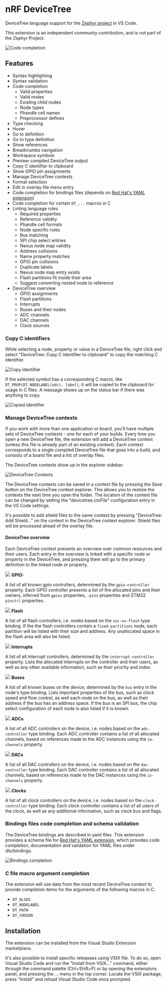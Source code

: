 # nRF DeviceTree

DeviceTree language support for the [Zephyr project](https://zephyrproject.org/) in VS Code.

This extension is an independent community contribution, and is not part of the Zephyr Project.

![Code completion](doc/completion.png)

## Features

- Syntax highlighting
- Syntax validation
- Code completion
  - Valid properties
  - Valid nodes
  - Existing child nodes
  - Node types
  - Phandle cell names
  - Preprocessor defines
- Type checking
- Hover
- Go to definition
- Go to type definition
- Show references
- Breadcrumbs navigation
- Workspace symbols
- Preview compiled DeviceTree output
- Copy C identifier to clipboard
- Show GPIO pin assignments
- Manage DeviceTree contexts
- Format selection
- Edit in overlay file menu entry
- Code completion for bindings files (depends on [Red Hat's YAML extension](https://marketplace.visualstudio.com/items?itemName=redhat.vscode-yaml))
- Code completion for certain `DT_...` macros in C
- Linting language rules
  - Required properties
  - Reference validity
  - Phandle cell formats
  - Node specific rules
  - Bus matching
  - SPI chip select entries
  - Nexus node map validity
  - Address collisions
  - Name property matches
  - GPIO pin collisions
  - Duplicate labels
  - Nexus node map entry exists
  - Flash partitions fit inside their area
  - Suggest converting nested node to reference
- DeviceTree overview
  - GPIO assignments
  - Flash partitions
  - Interrupts
  - Buses and their nodes
  - ADC channels
  - DAC channels
  - Clock sources

### Copy C identifiers

While selecting a node, property or value in a DeviceTree file, right click and select "DeviceTree: Copy C identifier to clipboard" to copy the matching C identifier.

![Copy identifier](doc/copy.png)

If the selected symbol has a corresponding C macro, like `DT_PROP(DT_NODELABEL(adc), label)`, it will be copied to the clipboard for usage in C files. A message shows up on the status bar if there was anything to copy.

![Copied identifier](doc/copied.png)

### Manage DeviceTree contexts

If you work with more than one application or board, you'll have multiple sets of DeviceTree contexts - one for each of your builds. Every time you open a new DeviceTree file, the extension will add a DeviceTree context (unless this file is already part of an existing context). Each context corresponds to a single compiled DeviceTree file that goes into a build, and consists of a board file and a list of overlay files.

The DeviceTree contexts show up in the explorer sidebar:

![DeviceTree Contexts](doc/contexts.png)

The DeviceTree contexts can be saved in a context file by pressing the Save button on the DeviceTree context explorer. This allows you to restore the contexts the next time you open the folder. The location of the context file can be changed by setting the "devicetree.ctxFile" configuration entry in the VS Code settings.

It's possible to add shield files to the same context by pressing "DeviceTree: Add Shield..." on the context in the DeviceTree context explorer. Shield files will be processed ahead of the overlay file.

#### DeviceTree overview

Each DeviceTree context presents an overview over common resources and their users. Each entry in the overview is linked with a specific node or property in the DeviceTree, and pressing them will go to the primary definition to the linked node or property.

![](doc/icons/gpio.png) **GPIO:**

A list of all known gpio controllers, determined by the `gpio-controller` property. Each GPIO controller presents a list of the allocated pins and their owners, inferred from `gpios` properties, `-pins` properties and STM32 `pinctrl` properties.

![](doc/icons/flash.png) **Flash**

A list of all flash controllers, i.e. nodes based on the `soc-nv-flash` type binding. If the the flash controllers contain a `fixed-partitions` node, each partition will be listed with their size and address. Any unallocated space in the flash area will also be listed.

![](doc/icons/interrupts.png) **Interrupts**

A list of all interrupt controllers, determined by the `interrupt-controller` property. Lists the allocated interrupts on the controller and their users, as well as any other available information, such as their priority and index.

![](doc/icons/bus.png) **Buses**

A list of all known buses on the device, determined by the `bus` entry in the node's type binding. Lists important properties of the bus, such as clock speed and flow control, as well each node on the bus, as well as their address if the bus has an address space. If the bus is an SPI bus, the chip select configuration of each node is also listed if it is known.

![](doc/icons/adc.png) **ADCs**

A list of all ADC controllers on the device, i.e. nodes based on the `adc-controller` type binding. Each ADC controller contains a list of all allocated channels, based on references made to the ADC instances using the `io-channels` property.

![](doc/icons/dac.png) **DACs**

A list of all DAC controllers on the device, i.e. nodes based on the `dac-controller` type binding. Each DAC controller contains a list of all allocated channels, based on references made to the DAC instances using the `io-channels` property.

![](doc/icons/clock.png) **Clocks**

A list of all clock controllers on the device, i.e. nodes based on the `clock-controller` type binding. Each clock controller contains a list of all users of the clock, as well as any additional information, such as clock bus and flags.

### Bindings files code completion and schema validation

The DeviceTree bindings are described in yaml files. This extension provides a schema file for [Red Hat's YAML extension](https://marketplace.visualstudio.com/items?itemName=redhat.vscode-yaml), which provides code completion, documentation and validation for YAML files under dts/bindings.

![Bindings completion](doc/bindings.png)

### C file macro argument completion

The extension will use data from the most recent DeviceTree context to provide completion items for the arguments of the following macros in C:

- `DT_ALIAS`
- `DT_NODELABEL`
- `DT_PATH`
- `DT_CHOSEN`

## Installation

The extension can be installed from the Visual Studio Extension marketplace.

It's also possible to install specific releasees using VSIX file. To do so, open Visual Studio Code and run the "Install from VSIX..." command, either through the command palette (Ctrl+Shift+P) or by opening the extensions panel, and pressing the ... menu in the top corner. Locate the VSIX package, press "Install" and reload Visual Studio Code once prompted.
